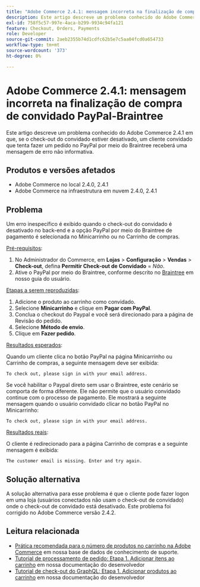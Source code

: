```yaml
---
title: "Adobe Commerce 2.4.1: mensagem incorreta na finalização de compra de convidado do PayPal-Braintree"
description: Este artigo descreve um problema conhecido do Adobe Commerce 2.4.1 em que, se o check-out do convidado estiver desativado, um cliente convidado que tenta fazer um pedido no PayPal por meio do Braintree receberá uma mensagem de erro não informativa.
exl-id: 758f5c57-997e-4aca-b299-9934c94fa121
feature: Checkout, Orders, Payments
role: Developer
source-git-commit: 2aeb2355b74d1cdfc62b5e7c5aa04fcd0a654733
workflow-type: tm+mt
source-wordcount: '373'
ht-degree: 0%

---
```


# Adobe Commerce 2.4.1: mensagem incorreta na finalização de compra de convidado PayPal-Braintree

Este artigo descreve um problema conhecido do Adobe Commerce 2.4.1 em que, se o check-out do convidado estiver desativado, um cliente convidado que tenta fazer um pedido no PayPal por meio do Braintree receberá uma mensagem de erro não informativa.

## Produtos e versões afetados

* Adobe Commerce no local 2.4.0, 2.4.1
* Adobe Commerce na infraestrutura em nuvem 2.4.0, 2.4.1

## Problema

Um erro inespecífico é exibido quando o check-out do convidado é desativado no back-end e a opção PayPal por meio do Braintree de pagamento é selecionada no Minicarrinho ou no Carrinho de compras.

<u>Pré-requisitos</u>:

1. No Administrador do Commerce, em **Lojas** > **Configuração** > **Vendas** > **Check-out**, defina **Permitir Check-out de Convidado** = *Não*.
1. Ative o PayPal por meio do Braintree, conforme descrito no [Braintree](https://experienceleague.adobe.com/en/docs/commerce-admin/stores-sales/payments/braintree?) em nosso guia do usuário.

<u>Etapas a serem reproduzidas</u>:

1. Adicione o produto ao carrinho como convidado.
1. Selecione **Minicarrinho** e clique em **Pagar com PayPal**.
1. Conclua o checkout do Paypal e você será direcionado para a página de Revisão do pedido.
1. Selecione **Método de envio**.
1. Clique em **Fazer pedido**.

<u>Resultados esperados</u>:

Quando um cliente clica no botão PayPal na página Minicarrinho ou Carrinho de compras, a seguinte mensagem deve ser exibida:

<pre><code class="language-bash">To check out, please sign in with your email address.</code></pre>

Se você habilitar o Paypal direto sem usar o Braintree, este cenário se comporta de forma diferente. Ele não permite que o usuário convidado continue com o processo de pagamento. Ele mostrará a seguinte mensagem quando o usuário convidado clicar no botão PayPal no Minicarrinho:

<pre><code class="language-bash">To check out, please sign in with your email address.</code></pre>

<u>Resultados reais</u>:

O cliente é redirecionado para a página Carrinho de compras e a seguinte mensagem é exibida:

<pre><code class="language-bash">The customer email is missing. Enter and try again.</code></pre>

## Solução alternativa

A solução alternativa para esse problema é que o cliente pode fazer logon em uma loja (usuários conectados não usam o check-out de convidado) onde o check-out de convidado está desativado. Este problema foi corrigido no Adobe Commerce versão 2.4.2.

## Leitura relacionada

* [Prática recomendada para o número de produtos no carrinho na Adobe Commerce](https://support.magento.com/hc/en-us/articles/360048550332) em nossa base de dados de conhecimento de suporte.
* [Tutorial de processamento de pedido: Etapa 1. Adicionar itens ao carrinho](https://developer.adobe.com/commerce/webapi/rest/tutorials/orders/order-add-items/) em nossa documentação do desenvolvedor
* [Tutorial de check-out do GraphQL: Etapa 1. Adicionar produtos ao carrinho](https://developer.adobe.com/commerce/webapi/graphql/tutorials/checkout/checkout-add-product-to-cart.html) em nossa documentação do desenvolvedor
